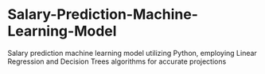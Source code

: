 # Salary-Prediction-Machine-Learning-Model
Salary prediction machine learning model utilizing Python, employing Linear Regression and Decision Trees algorithms for accurate projections
